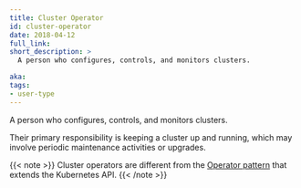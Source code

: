 ```yaml
---
title: Cluster Operator
id: cluster-operator
date: 2018-04-12
full_link:
short_description: >
  A person who configures, controls, and monitors clusters.

aka:
tags:
- user-type
---
```

 A person who configures, controls, and monitors clusters.

<!--more-->

Their primary responsibility is keeping a cluster up and running, which may involve periodic maintenance activities or upgrades.<br>

{{< note >}}
Cluster operators are different from the [Operator pattern](https://coreos.com/operators) that extends the Kubernetes API.
{{< /note >}}